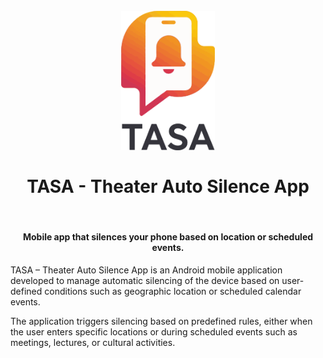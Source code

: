 <h1 align="center">
  <br>
  <img src="imgs/logo.png" alt="" width="150">
  <br>
  <br>TASA - Theater Auto Silence App<br>
</h1>

&nbsp;


<h4 align="center">Mobile app that silences your phone based on location or scheduled events.</h4>
<space></space>
TASA – Theater Auto Silence App is an Android mobile application developed to manage automatic silencing of the device based on user-defined conditions such as geographic location or scheduled calendar events.

The application triggers silencing based on predefined rules, either when the user enters specific locations or during scheduled events such as meetings, lectures, or cultural activities.
